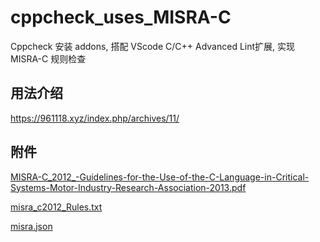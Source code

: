 # cppcheck_uses_MISRA-C

Cppcheck 安装 addons, 搭配 VScode C/C++ Advanced Lint扩展, 实现MISRA-C 规则检查

## 用法介绍

https://961118.xyz/index.php/archives/11/

## 附件

[MISRA-C_2012_-Guidelines-for-the-Use-of-the-C-Language-in-Critical-Systems-Motor-Industry-Research-Association-2013.pdf](https://github.com/wwhRyan/cppcheck_uses_MISRA-C/files/14773258/MISRA-C_2012_-Guidelines-for-the-Use-of-the-C-Language-in-Critical-Systems-Motor-Industry-Research-Association-2013-2013.pdf)

[misra_c2012_Rules.txt](https://github.com/wwhRyan/cppcheck_uses_MISRA-C/files/14773257/misra_c2012_Rules.txt)

[misra.json](https://github.com/wwhRyan/cppcheck_uses_MISRA-C/files/14773256/misra.json)


